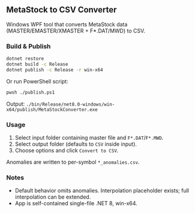 ## MetaStock to CSV Converter

Windows WPF tool that converts MetaStock data (MASTER/EMASTER/XMASTER + F*.DAT/MWD) to CSV.

### Build & Publish

```bash
dotnet restore
dotnet build -c Release
dotnet publish -c Release -r win-x64
```

Or run PowerShell script:

```bash
pwsh ./publish.ps1
```

Output: `./bin/Release/net8.0-windows/win-x64/publish/MetaStockConverter.exe`

### Usage

1. Select input folder containing master file and `F*.DAT`/`F*.MWD`.
2. Select output folder (defaults to `CSV` inside input).
3. Choose options and click `Convert to CSV`.

Anomalies are written to per-symbol `*_anomalies.csv`.

### Notes

- Default behavior omits anomalies. Interpolation placeholder exists; full interpolation can be extended.
- App is self-contained single-file .NET 8, win-x64.

